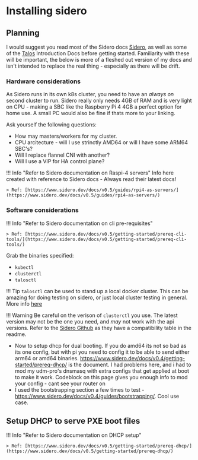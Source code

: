 # Installing sidero

## Planning
I would suggest you read most of the Sidero docs [Sidero](https://sidero.dev/), as well as some of the [Talos](https://talos.dev) Introduction Docs before getting started.
Familiarity with these will be important, the below is more of a fleshed out version of my docs and isn't intended to replace the real thing - especially as there will be drift.

### Hardware considerations

As Sidero runs in its own k8s cluster, you need to have an *always on* second cluster to run.  Sidero really only needs 4GB of RAM and is very light on CPU - making a SBC like the Raspberry Pi 4 4GB a perfect option for home use.  A small PC would also be fine if thats more to your linking.

Ask yourself the following questions:

* How may masters/workers for my cluster.
* CPU arcitecture - will I use strinctly AMD64 or will I have some ARM64 SBC's?
* Will I replace flannel CNI with another?
* Will I use a VIP for HA control plane?


!!! Info "Refer to Sidero documentation on Raspi-4 servers"
    Info here created with reference to Sidero docs - Always read their latest docs!

    > Ref: [https://www.sidero.dev/docs/v0.5/guides/rpi4-as-servers/](https://www.sidero.dev/docs/v0.5/guides/rpi4-as-servers/)

### Software considerations

!!! Info "Refer to Sidero documentation on cli pre-requisites"
    
    > Ref: [https://www.sidero.dev/docs/v0.5/getting-started/prereq-cli-tools/](https://www.sidero.dev/docs/v0.5/getting-started/prereq-cli-tools/)

Grab the binaries specified:

* `kubectl`
* `clusterctl`
* `talosctl`

!!! Tip
    `talosctl` can be used to stand up a local docker cluster.  This can be amazing for doing testing on sidero, or just local cluster testing in general.  More info [here](talos-dev-cluster.md)

!!! Warning
    Be careful on the verison of `clusterctl` you use.  The latest version may not be the one you need, and *may* not work with the api versions.  Refer to the [Sidero Github](https://github.com/talos-systems/sidero) as they have a compatibility table in the readme.


* Now to setup dhcp for dual booting.  If you do amd64 its not so bad as its one config, but with pi you need to config it to be able to send either arm64 or amd64 binaries.  https://www.sidero.dev/docs/v0.4/getting-started/prereq-dhcp/ is the document.  I had problems here, and i had to mod my udm-pro's dnsmasq with extra configs that get applied at boot to make it work. Codeblock on this page gives you enough info to mod your config - cant see your router on
* I used the bootstrapping section a few times to test - https://www.sidero.dev/docs/v0.4/guides/bootstrapping/.  Cool use case.

## Setup DHCP to serve PXE boot files

!!! Info "Refer to Sidero documentation on DHCP setup"
    
    > Ref: [https://www.sidero.dev/docs/v0.5/getting-started/prereq-dhcp/](https://www.sidero.dev/docs/v0.5/getting-started/prereq-dhcp/)

